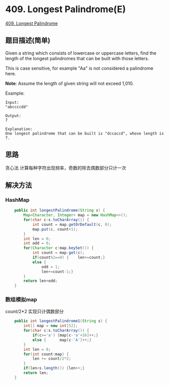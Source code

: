 # 409. Longest Palindrome(E)
[409. Longest Palindrome](https://leetcode-cn.com/problems/longest-palindrome/)

## 题目描述(简单)

Given a string which consists of lowercase or uppercase letters, find the length of the longest palindromes that can be built with those letters.

This is case sensitive, for example "Aa" is not considered a palindrome here.

**Note**:
Assume the length of given string will not exceed 1,010.

Example:
```
Input:
"abccccdd"

Output:
7

Explanation:
One longest palindrome that can be built is "dccaccd", whose length is 7.
```

## 思路

贪心法
计算每种字符出现频率，奇数的除去偶数部分只计一次

## 解决方法

### HashMap


```java
    public int longestPalindrome(String s) {
    	Map<Character, Integer> map = new HashMap<>();
    	for(char c:s.toCharArray()) {
    		int count = map.getOrDefault(c, 0);
    		map.put(c, count+1);
    	}
    	int len = 0;
    	int odd = 0;
    	for(Character c:map.keySet()) {
    		int count = map.get(c);
    		if(count%2==0) {	len+=count;}
    		else {				
    			odd = 1;
    			len+=count-1;}
    	}
    	return len+odd;
    }
```



### 数组模拟map


count/2*2 实现只计偶数部分



```java
    public int longestPalindrome1(String s) {
    	int[] map = new int[52];
    	for(char c:s.toCharArray()) {
    		if(c>='a') {map[c-'a'+26]++;}
    		else {		map[c-'A']++;}
    	}
    	int len = 0;
    	for(int count:map) {
    		len += count/2*2;
    	}
    	if(len<s.length()) {len++;}
    	return len;
    }
```


